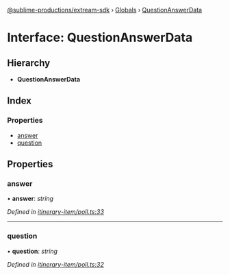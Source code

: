 [@sublime-productions/extream-sdk](../README.md) › [Globals](../globals.md) › [QuestionAnswerData](questionanswerdata.md)

# Interface: QuestionAnswerData

## Hierarchy

* **QuestionAnswerData**

## Index

### Properties

* [answer](questionanswerdata.md#answer)
* [question](questionanswerdata.md#question)

## Properties

###  answer

• **answer**: *string*

*Defined in [itinerary-item/poll.ts:33](https://github.com/Extream-SaaS/ex-sdk/blob/c40df84/src/itinerary-item/poll.ts#L33)*

___

###  question

• **question**: *string*

*Defined in [itinerary-item/poll.ts:32](https://github.com/Extream-SaaS/ex-sdk/blob/c40df84/src/itinerary-item/poll.ts#L32)*

